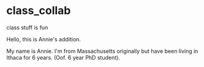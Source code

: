 # class_collab
class stuff is fun

Hello, this is Annie's addition. 

My name is Annie. I'm from Massachusetts originally but have been living in Ithaca for 6 years. (Oof. 6 year PhD student).

